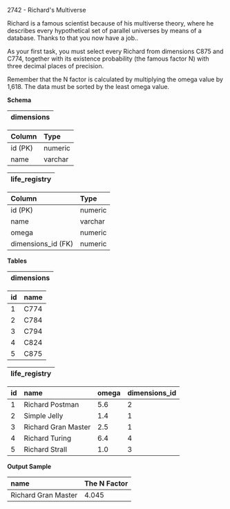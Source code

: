 2742 - Richard's Multiverse

Richard is a famous scientist because of his multiverse theory, where he describes every hypothetical set of parallel universes by means of a database. Thanks to that you now have a job..

As your first task, you must select every Richard from dimensions C875 and C774, together with its existence probability (the famous factor N) with three decimal places of precision.

Remember that the N factor is calculated by multiplying the omega value by 1,618. The data must be sorted by the least omega value.

**Schema**

| dimensions |
|:----------:|

| Column  | Type     |
|:--------|:---------|
| id (PK) | numeric  |
| name	  | varchar  | 

| life_registry |
|:-------------:|

| Column	         | Type    |
|:-------------------|:--------|
| id (PK)	         | numeric |
| name	             | varchar |
| omega	             | numeric |
| dimensions_id (FK) | numeric |

**Tables**

| dimensions |
|:----------:|

| id | name |
|:---|:-----|
| 1	 | C774 |
| 2	 | C784 |
| 3	 | C794 |
| 4	 | C824 |
| 5	 | C875 |  

| life_registry |
|:-------------:|

| id | name	                | omega | dimensions_id |
|:---|:---------------------|:------|:--------------|
| 1	 | Richard Postman	    | 5.6	| 2             |
| 2	 | Simple Jelly	        | 1.4	| 1             |
| 3	 | Richard Gran Master	| 2.5	| 1             |
| 4	 | Richard Turing	    | 6.4	| 4             |
| 5	 | Richard Strall	    | 1.0	| 3             |

**Output Sample**

| name	              | The N Factor |
|:--------------------|:-------------| 
| Richard Gran Master | 4.045        | 